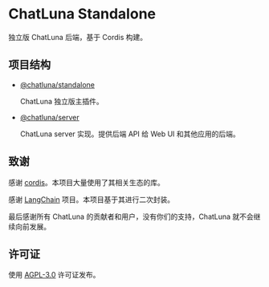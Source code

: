 # ChatLuna Standalone

独立版 ChatLuna 后端，基于 Cordis 构建。

## 项目结构

- [@chatluna/standalone](./packages/standalone/README.MD)

  ChatLuna 独立版主插件。

- [@chatluna/server](./packages/server/README.MD)

  ChatLuna server 实现。提供后端 API 给 Web UI 和其他应用的后端。

## 致谢

感谢 [cordis](https://github.com/cordiverse/cordis)。本项目大量使用了其相关生态的库。

感谢 [LangChain](https://github.com/langchain-ai/langchainjs) 项目。本项目基于其进行二次封装。

最后感谢所有 ChatLuna 的贡献者和用户，没有你们的支持，ChatLuna 就不会继续向前发展。

## 许可证

使用 [AGPL-3.0](./LICENSE) 许可证发布。
